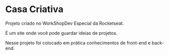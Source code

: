 # Casa Criativa
Projeto criado no WorkShopDev Especial da Rocketseat.

É um site onde você pode guardar ideias de projetos.

Nesse projeto foi colocado em prática conhecimentos de front-end e back-end.
